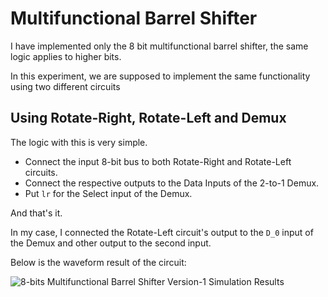 # Multifunctional Barrel Shifter

I have implemented only the 8 bit multifunctional barrel shifter, the same logic applies to higher bits. 

In this experiment, we are supposed to implement the same functionality using two different circuits

## Using Rotate-Right, Rotate-Left and Demux

The logic with this is very simple. 
- Connect the input 8-bit bus to both Rotate-Right and Rotate-Left circuits. 
- Connect the respective outputs to the Data Inputs of the 2-to-1 Demux. 
- Put ``lr`` for the Select input of the Demux. 

And that's it.

In my case, I connected the Rotate-Left circuit's output to the ``D_0`` input of the Demux and other output to the second input. 

Below is the waveform result of the circuit: 

![8-bits Multifunctional Barrel Shifter Version-1 Simulation Results](shift_8bit_wave_v1.png)